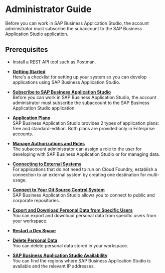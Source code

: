 <!-- loio545ba7d9b3034679b7ea08bc36617c6c -->

# Administrator Guide

Before you can work in SAP Business Application Studio, the account administrator must subscribe the subaccount to the SAP Business Application Studio application.



<a name="loio545ba7d9b3034679b7ea08bc36617c6c__section_atr_f4s_whb"/>

## Prerequisites

-   Install a REST API tool such as Postman.

-   **[Getting Started](Getting_Started_19611dd.md "Here's a checklist for setting up your system so you can develop applications using
			SAP Business Application Studio.")**  
Here's a checklist for setting up your system so you can develop applications using SAP Business Application Studio.
-   **[Subscribe to SAP Business Application Studio](Subscribe_to_SAP_Business_Application_Studio_6331319.md "Before you can work in SAP Business Application Studio, the account administrator
		must subscribe the subaccount to the SAP Business Application Studio application.")**  
Before you can work in SAP Business Application Studio, the account administrator must subscribe the subaccount to the SAP Business Application Studio application.
-   **[Application Plans](Application_Plans_2c72917.md "SAP Business Application Studio provides 2 types of
		application plans: free and standard-edition. Both plans are provided only in Enterprise
		accounts.")**  
SAP Business Application Studio provides 2 types of application plans: free and standard-edition. Both plans are provided only in Enterprise accounts.
-   **[Manage Authorizations and Roles](Manage_Authorizations_and_Roles_01e69c5.md "The subaccount administrator can assign a role to the user for developing with SAP Business Application Studio or for managing
		data.")**  
The subaccount administrator can assign a role to the user for developing with SAP Business Application Studio or for managing data.
-   **[Connecting to External Systems](Connecting_to_External_Systems_7e49887.md "For applications that do not need to run on Cloud Foundry, establish a connection to an external system by creating one destination for
		multi-usage. ")**  
For applications that do not need to run on Cloud Foundry, establish a connection to an external system by creating one destination for multi-usage.
-   **[Connect to Your Git Source Control System](Connect_to_Your_Git_Source_Control_System_e7a42bc.md "SAP Business Application Studio allows you to
		connect to public and corporate repositories.")**  
SAP Business Application Studio allows you to connect to public and corporate repositories.
-   **[Export and Download Personal Data from Specific Users](Export_and_Download_Personal_Data_from_Specific_Users_8091e47.md "You can export and download personal data from specific users from your workspace. ")**  
You can export and download personal data from specific users from your workspace.
-   **[Restart a Dev Space](Restart_a_Dev_Space_1f54583.md "")**  

-   **[Delete Personal Data](Delete_Personal_Data_03da2fa.md "You can delete personal data stored in your workspace.")**  
You can delete personal data stored in your workspace.
-   **[SAP Business Application Studio Availability](SAP_Business_Application_Studio_Availability_8509485.md "You can find the regions where SAP Business Application Studio is available and the
		relevant IP addresses.")**  
You can find the regions where SAP Business Application Studio is available and the relevant IP addresses.

